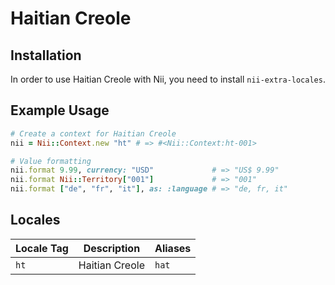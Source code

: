 <!-- This file has been generated. Source: languages/_template.md.erb -->

# Haitian Creole

## Installation

In order to use Haitian Creole with Nii, you need to install `nii-extra-locales`.

## Example Usage

``` ruby
# Create a context for Haitian Creole
nii = Nii::Context.new "ht" # => #<Nii::Context:ht-001>

# Value formatting
nii.format 9.99, currency: "USD"             # => "US$ 9.99"
nii.format Nii::Territory["001"]             # => "001"
nii.format ["de", "fr", "it"], as: :language # => "de, fr, it"
```


## Locales

<table>
  <thead>
    <tr>
      <th>Locale Tag</th>
      <th>Description</th>
      <th>Aliases</th>
    </tr>
  </thead>
  <tbody>
    <tr>
      <td><code>ht</code></td>
      <td>Haitian Creole</td>
      <td><code>hat</code></td>
    </tr>
  </tbody>
</table>

